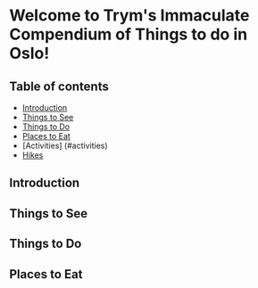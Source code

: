 <!-- Version 1.0  -->
# Welcome to Trym's Immaculate Compendium of Things to do in Oslo!
## Table of contents
  - [Introduction](#introduction)
  - [Things to See](#things-to-see)
  - [Things to Do](#things-to-do)
  - [Places to Eat](#places-to-eat)
  - [Activities] (#activities)
  - [Hikes](#hikes)

## Introduction
## Things to See
## Things to Do
## Places to Eat